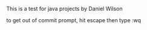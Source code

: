 This is a test for java projects by Daniel Wilson

to get out of commit prompt, hit escape then type :wq
